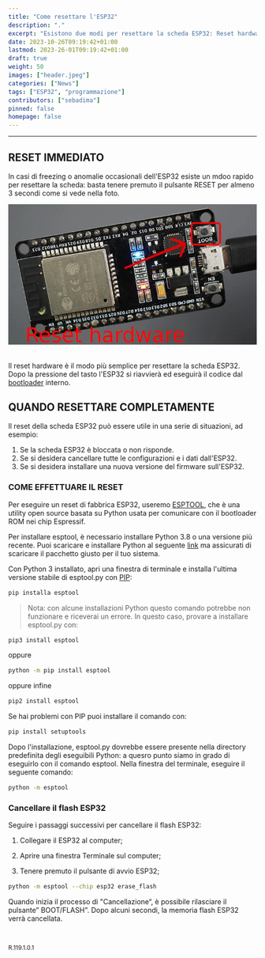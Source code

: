 ```yaml
---
title: "Come resettare l'ESP32"
description: "."
excerpt: "Esistono due modi per resettare la scheda ESP32: Reset hardware: Tenere premuto il pulsante RESET per almeno 3 secondi. Reset software: Utilizzare il bootloader..."
date: 2023-10-26T09:19:42+01:00
lastmod: 2023-26-01T09:19:42+01:00
draft: true
weight: 50
images: ["header.jpeg"]
categories: ["News"]
tags: ["ESP32", "programmazione"]
contributors: ["sebadima"]
pinned: false
homepage: false
---
```




<hr>

## RESET IMMEDIATO
In casi di freezing o anomalie occasionali dell'ESP32 esiste un mdoo rapido per resettare la scheda: basta tenere premuto il pulsante RESET per almeno 3 secondi come si vede nella foto.

<img width="800" class="x figure-img img-fluid lazyload blur-up" src="images/101.webp" alt="il tasto di reset hardware dell'ESP32">

<br>
<br>

Il reset hardware è il modo più semplice per resettare la scheda ESP32. Dopo la pressione del tasto l'ESP32 si riavvierà ed eseguirà il codice dal <a href="https://docs.espressif.com/projects/esp-idf/en/latest/esp32/api-guides/bootloader.html" target="_blank" rel="noopener">bootloader</a> interno.


## QUANDO RESETTARE COMPLETAMENTE
Il reset della scheda ESP32 può essere utile in una serie di situazioni, ad esempio:

1. Se la scheda ESP32 è bloccata o non risponde.
2. Se si desidera cancellare tutte le configurazioni e i dati dall'ESP32.
3. Se si desidera installare una nuova versione del firmware sull'ESP32.

### COME EFFETTUARE IL RESET
Per eseguire un reset di fabbrica ESP32, useremo <a href="https://github.com/espressif/esptool" target="_blank" rel="noopener">ESPTOOL</a>, che è una utility open source basata su Python usata per comunicare con il bootloader ROM nei chip Espressif.

Per installare esptool, è necessario installare Python 3.8 o una versione più recente. Puoi scaricare e installare Python al seguente <a href="https://www.python.org/downloads/" target="_blank" rel="noopener">link</a> ma assicurati di scaricare il pacchetto giusto per il tuo sistema.

Con Python 3 installato, apri una finestra di terminale e installa l'ultima versione stabile di esptool.py con <a href="https://pip.pypa.io/en/stable/" target="_blank" rel="noopener">PIP</a>:

```bash
pip installa esptool
```

> Nota: con alcune installazioni Python questo comando potrebbe non funzionare e riceverai un errore. In questo caso, provare a installare esptool.py con:

```bash
pip3 install esptool
```
oppure
```bash
python -m pip install esptool
```
oppure infine
```bash
pip2 install esptool
```

Se hai problemi con PIP puoi installare il comando con:
```bash
pip install setuptools
```







Dopo l'installazione, esptool.py dovrebbe essere presente nella directory predefinita degli eseguibili Python: a quesro punto siamo in grado di eseguirlo con il comando esptool. Nella finestra del terminale, eseguire il seguente comando:

```bash
python -m esptool
```


### Cancellare il flash ESP32
Seguire i passaggi successivi per cancellare il flash ESP32:

1) Collegare il ESP32 al computer;

2) Aprire una finestra Terminale sul computer;

3) Tenere premuto il pulsante di avvio ESP32;

```bash
python -m esptool --chip esp32 erase_flash
```

Quando inizia il processo di "Cancellazione“, è possibile rilasciare il pulsante” BOOT/FLASH". Dopo alcuni secondi, la memoria flash ESP32 verrà cancellata.

<br>
<p style="font-size: 12px;"> R.119.1.0.1 </p>
<br>
